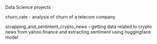 Data Science projects

churn_rate - analysis of churn of a telecom company

scrapping_and_sentiment_crypto_news - getting data related to crypto news from yahoo.finance and extracting sentiment using huggingface model
